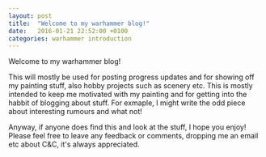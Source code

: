 ```yaml
---
layout: post
title:  "Welcome to my warhammer blog!"
date:   2016-01-21 22:52:00 +0100
categories: warhammer introduction
---
```


Welcome to my warhammer blog!

This will mostly be used for posting progress updates and for showing off my painting stuff, also hobby projects such as scenery etc. This is mostly intended to keep me motivated with my painting and for getting into the habbit of blogging about stuff. For exmaple, I might write the odd piece about interesting rumours and what not!

Anyway, if anyone does find this and look at the stuff, I hope you enjoy! Please feel free to leave any feedback or comments, dropping me an email etc about C&C, it's always appreciated.